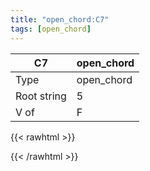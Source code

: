 ```yaml
---
title: "open_chord:C7"
tags: [open_chord]
---
```


|C7|open_chord|
|---|---|
|Type|open_chord|
|Root string|5|
|V of|F|
{{< rawhtml >}}
<div class="container"></div>
<script>
const selector = '#container';
const chord = new ChordBox(selector);
chord.draw((new String("X32310")));
</script>
{{< /rawhtml >}}
